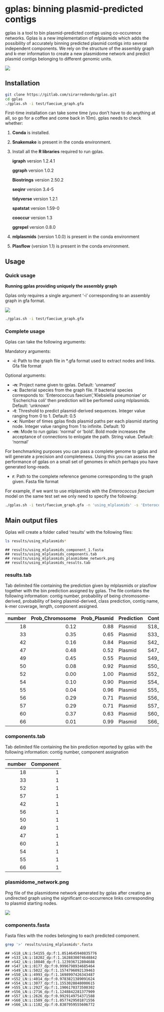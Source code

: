 gplas: binning plasmid-predicted contigs
================

gplas is a tool to bin plasmid-predicted contigs using co-occurence
networks. Gplas is a new implementation of mlplasmids which adds the
possibility of accurately binning predicted plasmid contigs into several
independent components. We rely on the structure of the assembly graph
and k-mer information to create a new plasmidome network and predict
plasmid contigs belonging to different genomic units.

![](figures/logo.png)<!-- -->

## Installation

``` bash
git clone https://gitlab.com/sirarredondo/gplas.git
cd gplas
./gplas.sh -i test/faecium_graph.gfa
```

First-time installation can take some time (you don’t have to do
anything at all, so go for a coffee and come back in 10m). gplas needs
to check whether:

1.  **Conda** is installed.

2.  **Snakemake** is present in the conda environment.

3.  Install all the **R libraries** required to run gplas.

      **igraph** version 1.2.4.1

      **ggraph** version 1.0.2

      **Biostrings** version 2.50.2

      **seqinr** version 3.4-5

      **tidyverse** version 1.2.1

      **spatstat** version 1.59-0

      **cooccur** version 1.3

      **ggrepel** version 0.8.0

4.  **mlplasmids** (version 1.0.0) is present in the conda environment

5.  **Plasflow** (version 1.1) is present in the conda environment.

## Usage

### Quick usage

**Running gplas providing uniquely the assembly graph**

Gplas only requires a single argument ‘-i’ corresponding to an assembly
graph in gfa format.

![](figures/graph.png)<!-- -->

``` bash
./gplas.sh -i test/faecium_graph.gfa
```

### Complete usage

Gplas can take the following arguments:

Mandatory arguments:

  - **-i**: Path to the graph file in \*.gfa format used to extract
    nodes and links. Gfa file format

Optional arguments:

  - **-n**: Project name given to gplas. Default: ‘unnamed’
  - **-s**: Bacterial species from the graph file. If bacterial species
    corresponds to: ‘Enterococcus faecium’,‘Klebsiella pneumoniae’ or
    ‘Escherichia coli’ then prediction will be perfomed using
    mlplasmids. Default: ‘unknown’
  - **-t**: Threshold to predict plasmid-derived sequences. Integer
    value ranging from 0 to 1. Default: 0.5
  - **-x**: Number of times gplas finds plasmid paths per each plasmid
    starting node. Integer value ranging from 1 to infinite. Default: 10
  - **-m**: Mode to run gplas: ‘normal’ or ‘bold’. Bold mode increases
    the acceptance of connections to enlogate the path. String value.
    Default: ‘normal’

For benchmarking purposes you can pass a complete genome to gplas and
will generate a precision and completeness. Using this you can assess
the performance of gplas on a small set of genomes in which perhaps you
have generated long-reads.

  - **r**: Path to the complete reference genome corresponding to the
    graph given. Fasta file format

For example, if we want to use mlplasmids with the *Enterococcus
faecium* model on the same test set we only need to specify the
following:

``` bash
./gplas.sh -i test/faecium_graph.gfa -n 'using_mlplasmids' -s 'Enterococcus_faecium'
```

## Main output files

Gplas will create a folder called ‘results’ with the following files:

``` bash
ls results/using_mlplasmids*
```

    ## results/using_mlplasmids_component_1.fasta
    ## results/using_mlplasmids_components.tab
    ## results/using_mlplasmids_plasmidome_network.png
    ## results/using_mlplasmids_results.tab

### results.tab

Tab delimited file containing the prediction given by mlplasmids or
plasflow together with the bin prediction assigned by gplas. The file
contains the following information: contig number, probability of being
chromosome-derived, probability of being plasmid-derived, class
prediction, contig name, k-mer coverage, length, component
assigned.

| number | Prob\_Chromosome | Prob\_Plasmid | Prediction | Contig\_name                             | coverage | length | Component |
| -----: | ---------------: | ------------: | :--------- | :--------------------------------------- | -------: | -----: | --------: |
|     18 |             0.12 |          0.88 | Plasmid    | S18\_LN:i:54155\_dp:f:1.0514645940835776 |     1.05 |  54155 |         1 |
|     33 |             0.35 |          0.65 | Plasmid    | S33\_LN:i:18202\_dp:f:1.1628830074648842 |     1.16 |  18202 |         1 |
|     42 |             0.16 |          0.84 | Plasmid    | S42\_LN:i:10840\_dp:f:1.123936712804688  |     1.12 |  10840 |         1 |
|     47 |             0.48 |          0.52 | Plasmid    | S47\_LN:i:8177\_dp:f:0.9996798934685464  |     1.00 |   8177 |         1 |
|     49 |             0.45 |          0.55 | Plasmid    | S49\_LN:i:5022\_dp:f:1.1574796092139463  |     1.16 |   5022 |         1 |
|     50 |             0.08 |          0.92 | Plasmid    | S50\_LN:i:4993\_dp:f:1.1698997426343487  |     1.17 |   4993 |         1 |
|     52 |             0.00 |          1.00 | Plasmid    | S52\_LN:i:4014\_dp:f:0.9783821389091624  |     0.98 |   4014 |         1 |
|     54 |             0.10 |          0.90 | Plasmid    | S54\_LN:i:3077\_dp:f:1.1553028848000615  |     1.16 |   3077 |         1 |
|     55 |             0.04 |          0.96 | Plasmid    | S55\_LN:i:2927\_dp:f:1.1906170373500302  |     1.19 |   2927 |         1 |
|     56 |             0.29 |          0.71 | Plasmid    | S56\_LN:i:2716\_dp:f:1.1248842281377909  |     1.12 |   2716 |         1 |
|     57 |             0.29 |          0.71 | Plasmid    | S57\_LN:i:2626\_dp:f:0.9929149754371588  |     0.99 |   2626 |         1 |
|     60 |             0.37 |          0.63 | Plasmid    | S60\_LN:i:1589\_dp:f:1.0577429501871556  |     1.06 |   1589 |         1 |
|     66 |             0.01 |          0.99 | Plasmid    | S66\_LN:i:1102\_dp:f:0.8307959555606772  |     0.83 |   1102 |         1 |

### components.tab

Tab delimited file containing the bin prediction reported by gplas with
the following information: contig number, component assignation

| number | Component |
| -----: | --------: |
|     18 |         1 |
|     33 |         1 |
|     52 |         1 |
|     57 |         1 |
|     42 |         1 |
|     56 |         1 |
|     50 |         1 |
|     49 |         1 |
|     47 |         1 |
|     60 |         1 |
|     54 |         1 |
|     55 |         1 |
|     66 |         1 |

### plasmidome\_network.png

Png file of the plasmidome network generated by gplas after creating an
undirected graph using the significant co-occurrence links corresponding
to plasmid starting nodes.

![](results/using_mlplasmids_plasmidome_network.png)<!-- -->

### components.fasta

Fasta files with the nodes belonging to each predicted component.

``` bash
grep '>' results/using_mlplasmids*.fasta
```

    ## >S18_LN:i:54155_dp:f:1.0514645940835776
    ## >S33_LN:i:18202_dp:f:1.1628830074648842
    ## >S42_LN:i:10840_dp:f:1.123936712804688
    ## >S47_LN:i:8177_dp:f:0.9996798934685464
    ## >S49_LN:i:5022_dp:f:1.1574796092139463
    ## >S50_LN:i:4993_dp:f:1.1698997426343487
    ## >S52_LN:i:4014_dp:f:0.9783821389091624
    ## >S54_LN:i:3077_dp:f:1.1553028848000615
    ## >S55_LN:i:2927_dp:f:1.1906170373500302
    ## >S56_LN:i:2716_dp:f:1.1248842281377909
    ## >S57_LN:i:2626_dp:f:0.9929149754371588
    ## >S60_LN:i:1589_dp:f:1.0577429501871556
    ## >S66_LN:i:1102_dp:f:0.8307959555606772
